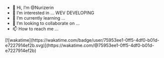 - 👋 Hi, I’m @Nurizerin
- 👀 I’m interested in ... WEV DEVELOPING
- 🌱 I’m currently learning ...
- 💞️ I’m looking to collaborate on ...
- 📫 How to reach me ...

<!---
Nurizerin/Nurizerin is a ✨ special ✨ repository because its `README.md` (this file) appears on your GitHub profile.
You can click the Preview link to take a look at your changes.
--->


<div>
[![wakatime](https://wakatime.com/badge/user/75953ee1-0ff5-4df0-b01d-e7227914ef2b.svg)](https://wakatime.com/@75953ee1-0ff5-4df0-b01d-e7227914ef2b)
</div>
